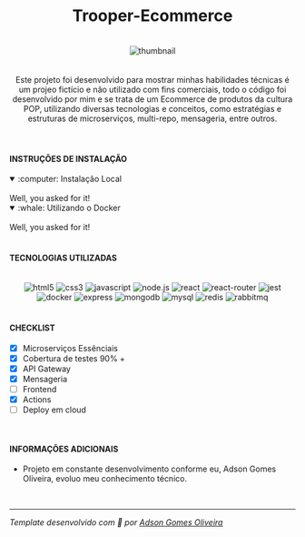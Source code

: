 <div align="center"><h1>Trooper-Ecommerce</h1></div>
<br />
<div align="center"><img src="https://i.ibb.co/jLKw3Mx/image.png" alt="thumbnail" /></div>
<br />
<br />
<div align="center">Este projeto foi desenvolvido para  mostrar minhas habilidades técnicas é um projeo fictício e não utilizado com fins comerciais, todo o código foi desenvolvido por mim e se trata de um Ecommerce de produtos da cultura POP, utilizando diversas tecnologias e conceitos, como estratégias e estruturas de microserviços, multi-repo, mensageria, entre outros.</div>
<br />
<br />
<h4>INSTRUÇÕES DE INSTALAÇÃO</h4>
<details open>
<summary>:computer: Instalação Local</summary>
<br>
Well, you asked for it!
</details>
<details open>
<summary>:whale: Utilizando o Docker</summary>
<br>
Well, you asked for it!
</details>
<br />
<h4>TECNOLOGIAS UTILIZADAS</h4>
<br />
<div align="center">
<img src="https://img.shields.io/badge/html5-%23E34F26.svg?style=for-the-badge&logo=html5&logoColor=white" alt="html5" />
<img src="https://img.shields.io/badge/css3-%231572B6.svg?style=for-the-badge&logo=css3&logoColor=white" alt="css3" />
<img src="https://img.shields.io/badge/javascript-%23323330.svg?style=for-the-badge&logo=javascript&logoColor=%23F7DF1E" alt="javascript" />
<img src="https://img.shields.io/badge/node.js-6DA55F?style=for-the-badge&logo=node.js&logoColor=white" alt="node.js" />
<img src="https://img.shields.io/badge/react-%2320232a.svg?style=for-the-badge&logo=react&logoColor=%2361DAFB" alt="react" />
<img src="https://img.shields.io/badge/React_Router-CA4245?style=for-the-badge&logo=react-router&logoColor=white" alt="react-router" />
<img src="https://img.shields.io/badge/-jest-%23C21325?style=for-the-badge&logo=jest&logoColor=white" alt="jest" />
<img src="https://img.shields.io/badge/docker-%230db7ed.svg?style=for-the-badge&logo=docker&logoColor=white" alt="docker" />
<img src="https://img.shields.io/badge/express.js-%23404d59.svg?style=for-the-badge&logo=express&logoColor=%2361DAFB" alt="express" />
<img src="https://img.shields.io/badge/MongoDB-%234ea94b.svg?style=for-the-badge&logo=mongodb&logoColor=white" alt="mongodb" />
<img src="https://img.shields.io/badge/mysql-%2300f.svg?style=for-the-badge&logo=mysql&logoColor=white" alt="mysql" />
<img src="https://img.shields.io/badge/redis-%23DD0031.svg?style=for-the-badge&logo=redis&logoColor=white" alt="redis" />
<img src="https://img.shields.io/badge/rabbitmq-%23FF6600.svg?&style=for-the-badge&logo=rabbitmq&logoColor=white" alt="rabbitmq" />
</div>
<br />
<h4>CHECKLIST</h4>

- [x] Microserviços Essênciais
- [x] Cobertura de testes 90% +
- [x] API Gateway
- [x] Mensageria
- [ ] Frontend
- [x] Actions
- [ ] Deploy em cloud
<br />
<h4>INFORMAÇÕES ADICIONAIS</h4>

- Projeto em constante desenvolvimento conforme eu, Adson Gomes Oliveira, evoluo meu conhecimento técnico.
<br />

---

*Template desenvolvido com :white_heart: por <a href="https://github.com/Adson-Gomes-Oliveira">Adson Gomes Oliveira</a>* 
